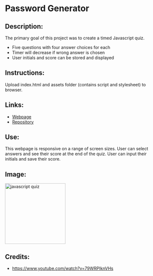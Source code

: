 # Password Generator

## Description:

The primary goal of this project was to create a timed Javascript quiz.

- Five questions with four answer choices for each
- Timer will decrease if wrong answer is chosen
- User initials and score can be stored and displayed

## Instructions:

Upload index.html and assets folder (contains script and stylesheet) to browser.

## Links:

- [Webpage](https://lornaburns.github.io/password-generator/)
- [Repository](https://github.com/lornaburns/password-generator)

## Use:

This webpage is responsive on a range of screen sizes. User can select answers and see their score at the end of the quiz. User can input their initials and save their score.

## Image:

<img src="" alt="javascript quiz" width="200"/>

## Credits:

- https://www.youtube.com/watch?v=79WRPIknVHs

